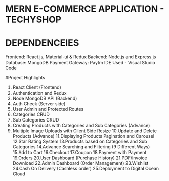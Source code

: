 # MERN E-COMMERCE  APPLICATION - TECHYSHOP


# DEPENDENCEIES
Frontend:  React.js, Material-ui & Redux
Backend: Node.js and Express.js
Database: MongoDB
Payment Gateway: Paytm
IDE Used - Visual Studio Code

#Project Highlights

1. React Client (Frontend)
2. Authentication and Redux
3. Node MongoDB API (Backend)
4. Auth Check (Server side)
5. User Admin and Protected Routes
6. Categories CRUD
7. Sub Categories CRUD
8. Creating Products with Categories and Sub Categories (Advance)
9. Multiple Image Uploads with Client Side Resize
10.Update and Delete Products (Advance)
11.Displaying Products Pagination and Carousel
12.Star Rating System
13.Products based on Categories and Sub Categories
14.Advance Searching and Filtering (9 Different Ways)
15.Add to Cart
16.Checkout
17.Coupon
18.Payment with Payment
19.Orders
20.User Dashboard (Purchase History)
21.PDF/Invoice Download
22.Admin Dashboard (Order Management)
23.Wishlist
24.Cash On Delivery (Cashless order)
25.Deployment to Digital Ocean Cloud

